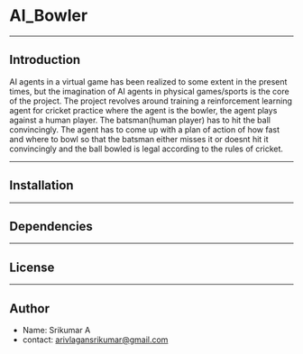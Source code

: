# AI_Bowler
_________________________________________________________________
## Introduction
AI agents in a virtual game has been realized to some extent in the present times, but the imagination of AI agents in physical games/sports is the core of the project. The project revolves around training a reinforcement learning agent for cricket practice where the agent is the bowler, the agent plays against a human player. The batsman(human player) has to hit the ball convincingly. The agent has to come up with a plan of action of how fast and where to bowl so that the batsman either misses it or doesnt hit it convincingly and the ball bowled is legal according to the rules of cricket. 
________________________________________________________________
## Installation
_________________________________________________________________
## Dependencies
________________________________________________________________
## License
_________________________________________________________________
## Author
- Name: Srikumar A
- contact: arivlagansrikumar@gmail.com
